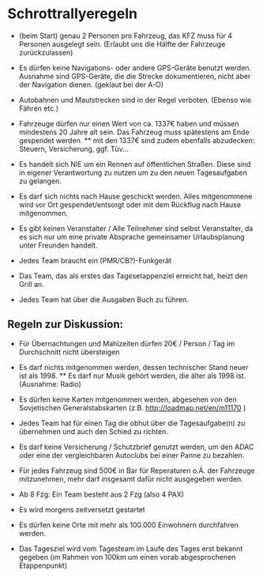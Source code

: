 # Schrottrallyeregeln

* (beim Start) genau 2 Personen pro Fahrzeug, das KFZ muss für 4 Personen ausgelegt sein. (Erlaubt uns die Hälfte der Fahrzeuge zurückzulassen)
* Es dürfen keine Navigations- oder andere GPS-Geräte benutzt werden. Ausnahme sind GPS-Geräte, die die Strecke dokumentieren, nicht aber der Navigation dienen. (geklaut bei der A-O)
* Autobahnen und Mautstrecken sind in der Regel verboten. (Ebenso wie Fähren etc.)
* Fahrzeuge dürfen nur einen Wert von ca. 1337€ haben und müssen mindestens 20 Jahre alt sein. Das Fahrzeug muss spätestens am Ende gespendet werden.
** mit den 1337€ sind zudem ebenfalls abzudecken: Steuern, Versicherung, ggf. Tüv...
* Es handelt sich NIE um ein Rennen auf öffentlichen Straßen. Diese sind in eigener Verantwortung zu nutzen um zu den neuen Tagesaufgaben zu gelangen.
* Es darf sich nichts nach Hause geschickt werden. Alles mitgenommene wird vor Ort gespendet/entsorgt oder mit dem Rückflug nach Hause mitgenommen.
* Es gibt keinen Veranstalter / Alle Teilnehmer sind selbst Veranstalter, da es sich nur um eine private Absprache gemeinsamer Urlaubsplanung unter Freunden handelt.
* Jedes Team braucht ein (PMR/CB?)-Funkgerät
* Das Team, das als erstes das Tagesetappenziel erreicht hat, heizt den Grill an.

* Jedes Team hat über die Ausgaben Buch zu führen.

## Regeln zur Diskussion:
* Für Übernachtungen und Mahlzeiten dürfen 20€ / Person / Tag im Durchschnitt nicht übersteigen
* Es darf nichts mitgenommen werden, dessen technischer Stand neuer ist als 1998.
** Es darf nur Musik gehört werden, die älter als 1998 ist. (Ausnahme: Radio)
* Es dürfen keine Karten mitgenommen werden, abgesehen von den Sovjetischen Generalstabskarten (z.B. http://loadmap.net/en/m11170 )
* Jedes Team hat für einen Tag die obhut über die Tagesaufgabe(n) zu übernehmen und auch den Schied zu richten.

* Es darf keine Versicherung / Schutzbrief genutzt werden, um den ADAC oder eine der vergleichbaren Autoclubs bei einer Panne zu bezahlen.
* Für jedes Fahrzeug sind 500€ in Bar für Reperaturen o.Ä. der Fahrzeuge mitzunehmen, mehr darf insgesamt dafür nicht ausgegeben werden.

* Ab 8 Fzg: Ein Team besteht aus 2 Fzg (also 4 PAX)
* Es wird morgens zeitversetzt gestartet
* Es dürfen keine Orte mit mehr als 100.000 Einwohnern durchfahren werden.
* Das Tagesziel wird vom Tagesteam im Laufe des Tages erst bekannt gegeben (im Rahmen von 100km um einen vorab abgesprochenen Etappenpunkt)


